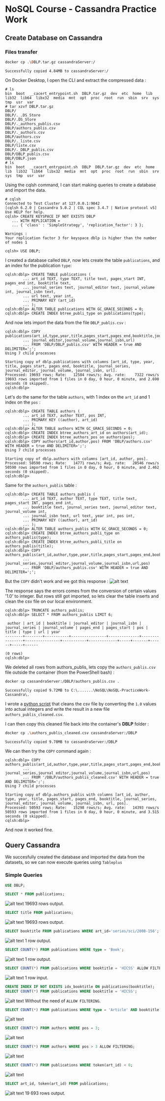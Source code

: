 # NoSQL Course - Cassandra Practice Work 

## Create Database on Cassandra

### Files transfer

```bash
docker cp .\DBLP.tar.gz cassandraServer:/
```
```
Successfully copied 4.84MB to cassandraServer:/
```

On Docker Desktop, I open the CLI and extract the compressed data :

```
# ls
bin  boot  __cacert_entrypoint.sh  DBLP.tar.gz  dev  etc  home  lib  lib32  lib64  libx32  media  mnt  opt  proc  root  run  sbin  srv  sys  tmp  usr  var
# tar xzvf DBLP.tar.gz
DBLP/
DBLP/._.DS_Store
DBLP/.DS_Store
DBLP/._authors_publis.csv
DBLP/authors_publis.csv
DBLP/._authors.csv
DBLP/authors.csv
DBLP/._liste.csv
DBLP/liste.csv
DBLP/._DBLP_publis.csv
DBLP/DBLP_publis.csv
DBLP/DBLP.json
# ls     
bin  boot  __cacert_entrypoint.sh  DBLP  DBLP.tar.gz  dev  etc  home  lib  lib32  lib64  libx32  media  mnt  opt  proc  root  run  sbin  srv  sys  tmp  usr  var
```
Using the cqlsh command, I can start making queries to create a database and import the data.
```
# cqlsh
Connected to Test Cluster at 127.0.0.1:9042
[cqlsh 6.2.0 | Cassandra 5.0.2 | CQL spec 3.4.7 | Native protocol v5]
Use HELP for help.
cqlsh> CREATE KEYSPACE IF NOT EXISTS DBLP
   ... WITH REPLICATION =
   ... { 'class' : 'SimpleStrategy', 'replication_factor': 3 };

Warnings :
Your replication factor 3 for keyspace dblp is higher than the number of nodes 1

cqlsh> USE DBLP;
```
I created a database called `DBLP`, now lets create the table `publications`, and an index for the publication `type`:
```
cqlsh:dblp> CREATE TABLE publications (
        ... art_id TEXT, type TEXT, title text, pages_start INT, pages_end int, booktitle text,
        ... journal_series text, journal_editor text, journal_volume int, journal_isbn text,
        ... url text, year int,
        ... PRIMARY KEY (art_id)
        ... );
cqlsh:dblp> ALTER TABLE publications WITH GC_GRACE_SECONDS = 0;
cqlsh:dblp> CREATE INDEX btree_publi_type on publications(type);
```
And now lets import the data from the file `DBLP_publis.csv` :
```
cqlsh:dblp> COPY publications(art_id,type,year,title,pages_start,pages_end,booktitle,journal_series,
        ... journal_editor,journal_volume,journal_isbn,url)
        ... FROM 'DBLP/DBLP_publis.csv' WITH HEADER = true AND DELIMITER=';';
Using 7 child processes

Starting copy of dblp.publications with columns [art_id, type, year, title, pages_start, pages_end, booktitle, journal_series, journal_editor, journal_volume, journal_isbn, url].
Processed: 19693 rows; Rate:   12584 rows/s; Avg. rate:    7322 rows/s
19693 rows imported from 1 files in 0 day, 0 hour, 0 minute, and 2.690 seconds (0 skipped).
cqlsh:dblp> 
```

Let's do the same for the table `authors`, with 1 index on the `art_id` and 1 index on the `pos` :
```
cqlsh:dblp> CREATE TABLE authors (
        ... art_id TEXT, author TEXT, pos INT,
        ... PRIMARY KEY ((author), art_id)
        ... );
cqlsh:dblp> ALTER TABLE authors WITH GC_GRACE_SECONDS = 0;
cqlsh:dblp> CREATE INDEX btree_authors_art_id on authors(art_id);
cqlsh:dblp> CREATE INDEX btree_authors_pos on authors(pos);
cqlsh:dblp> COPY authors(art_id,author,pos) FROM 'DBLP/authors.csv' WITH HEADER = true AND DELIMITER=';';
Using 7 child processes

Starting copy of dblp.authors with columns [art_id, author, pos].
Processed: 50590 rows; Rate:   14771 rows/s; Avg. rate:   20546 rows/s
50590 rows imported from 1 files in 0 day, 0 hour, 0 minute, and 2.462 seconds (0 skipped).
cqlsh:dblp> 
```
Same for the `authors_publis` table :
```
cqlsh:dblp> CREATE TABLE authors_publis (
        ... art_id TEXT, author TEXT, type TEXT, title text, pages_start INT, pages_end int,
        ... booktitle text, journal_series text, journal_editor text, journal_volume int,
        ... journal_isbn text, url text, year int, pos int,
        ... PRIMARY KEY ((author), art_id)
        ... );
cqlsh:dblp> ALTER TABLE authors_publis WITH GC_GRACE_SECONDS = 0;
cqlsh:dblp> CREATE INDEX btree_authors_publi_type on authors_publis(type);
cqlsh:dblp> CREATE INDEX btree_authors_publi_title on authors_publis(title);
cqlsh:dblp> COPY authors_publis(art_id,author,type,year,title,pages_start,pages_end,booktitle,
        ... journal_series,journal_editor,journal_volume,journal_isbn,url,pos)
        ... FROM 'DBLP/authors_publis.csv' WITH HEADER = true AND DELIMITER=';';
```
But the `COPY` didn't work and we got this response :
![alt text](image.png)

The response says the errors comes from the conversion of certain values '1.0' to integer.
But rows still got imported, so lets clear the table inserts and clean the csv file on our local environment.
```
cqlsh:dblp> TRUNCATE authors_publis;
cqlsh:dblp> SELECT * FROM authors_publis LIMIT 6;

 author | art_id | booktitle | journal_editor | journal_isbn | journal_series | journal_volume | pages_end | pages_start | pos | title | type | url | year
--------+--------+-----------+----------------+--------------+----------------+----------------+-----------+-------------+-----+-------+------+-----+------

(0 rows)
cqlsh:dblp>
```
We deleted all rows from authors_publis, lets copy the `authors_publis.csv` file outside the container (from the PowerShell bash) :
```bash
docker cp cassandraServer:/DBLP/authors_publis.csv .
```
```
Successfully copied 9.72MB to C:\.......\NoSQL\NoSQL-PracticeWork-Cassandra\.
```

I wrote a [python script](./cleanup.py) that cleans the csv file by converting the `1.0` values into actual integers and write the result in a new file `authors_publis_cleaned.csv`.

I can then copy this cleaned file back into the container's **DBLP** folder :
```bash
docker cp .\authors_publis_cleaned.csv cassandraServer:/DBLP
```
```
Successfully copied 9.78MB to cassandraServer:/DBLP
```

We can then try the `COPY` command again :

```
cqlsh:dblp> COPY authors_publis(art_id,author,type,year,title,pages_start,pages_end,booktitle,
        ... journal_series,journal_editor,journal_volume,journal_isbn,url,pos)
        ... FROM '/DBLP/authors_publis_cleaned.csv' WITH HEADER = true AND DELIMITER=';';
Using 7 child processes

Starting copy of dblp.authors_publis with columns [art_id, author, type, year, title, pages_start, pages_end, booktitle, journal_series, journal_editor, journal_volume, journal_isbn, url, pos].
Processed: 50593 rows; Rate:   15298 rows/s; Avg. rate:   14393 rows/s
50593 rows imported from 1 files in 0 day, 0 hour, 0 minute, and 3.515 seconds (0 skipped).
cqlsh:dblp> 
```
And now it worked fine.

## Query Cassandra 

We succesfully created the database and imported the data from the datasets, so we can now execute queries using `Tableplus`

### Simple Queries

```sql
USE DBLP;
```
```sql
SELECT * FROM publications;
```
![alt text](./images/image.png) 19693 rows output.
```sql
SELECT title FROM publications;
```
![alt text](./images/image-1.png) 19693 rows output.
```sql
SELECT booktitle FROM publications WHERE art_id='series/sci/2008-156';
```
![alt text](./images/image-2.png) 1 row output.

```sql
SELECT COUNT(*) FROM publications WHERE type = 'Book';
```
![alt text](./images/image-3.png) 1 row output.

```sql
SELECT COUNT(*) FROM publications WHERE booktitle = 'HICSS' ALLOW FILTERING;
```
![alt text](./images/image-4.png) 1 row input.

```sql
CREATE INDEX IF NOT EXISTS idx_booktitle ON publications(booktitle);
SELECT COUNT(*) FROM publications WHERE booktitle = 'HICSS';
```
![alt text](./images/image-5.png) Without the need of `ALLOW FILTERING`.

```sql
SELECT COUNT(*) FROM publications WHERE type = 'Article' AND booktitle = 'HICSS' ALLOW FILTERING;
```
![alt text](./images/image-6.png)

```sql
SELECT COUNT(*) FROM authors WHERE pos = 3;
```
![alt text](./images/image-7.png)

```sql
SELECT COUNT(*) FROM authors WHERE pos > 3 ALLOW FILTERING;
```
![alt text](./images/image-8.png)

```sql
SELECT COUNT(*) FROM publications WHERE token(art_id) < 0;
```
![alt text](./images/image-9.png) 
```sql
SELECT art_id, token(art_id) FROM publications;
```
![alt text](./images/image-10.png) 19 693 rows output.

